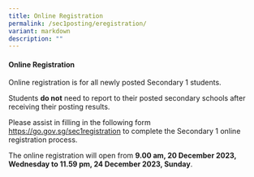 ```yaml
---
title: Online Registration
permalink: /sec1posting/eregistration/
variant: markdown
description: ""
---
```

#### **Online Registration**

Online registration is for all newly posted Secondary 1 students. 

Students **do not** need to report to their posted secondary schools after receiving their posting results. 

Please assist in filling in the following form <a target="_blank" href="https://go.gov.sg/sec1registration">https://go.gov.sg/sec1registration</a> to complete the Secondary 1 online registration process.  

The online registration will open from **9.00 am, 20 December 2023, Wednesday to 11.59 pm, 24 December 2023, Sunday**. 

